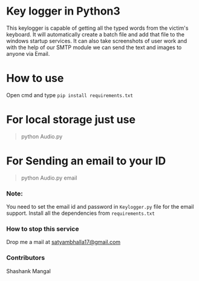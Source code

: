 # Key logger in Python3
 This keylogger is capable of getting all the typed words from the victim's keyboard.
 It will automatically create a batch file and add that file to the windows startup services.
 It can also take screenshots of user work and with the help of our SMTP module we can send
 the text and images to anyone via Email.

# How to use
Open cmd and type `pip install requirements.txt` 

# For local storage just use
> python Audio.py


# For Sending an email to your ID
> python Audio.py email

### Note:
You need to set the email id and password in `Keylogger.py` file for the email support.
Install all the dependencies from `requirements.txt`

### How to stop this service
Drop me a mail at satyambhalla17@gmail.com

### Contributors
Shashank Mangal